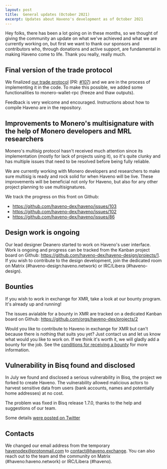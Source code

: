 ```yaml
---
layout: post
title:  General updates (October 2021)
excerpt: Updates about Haveno's development as of October 2021
---
```


Hey folks, there has been a lot going on in these months, so we thought of giving the community an update on what we've achieved and what we are currently working on, but first we want to thank our sponsors and contributors who, through donations and active support, are fundamental in making Haveno come to life. Thank you really, really much.

## Final version of the trade protocol

We finalized [our trade protocol](https://github.com/haveno-dex/haveno/blob/master/docs/trade_protocol/trade-protocol.pdf) (PR: [#107](https://github.com/haveno-dex/haveno/pull/107)) and we are in the process of implementing it in the code. To make this possible, we added some functionalities to monero-wallet-rpc (freeze and thaw outputs).

Feedback is very welcome and encouraged. Instructions about how to compile Haveno are in the repository.

## Improvements to Monero's multisignature with the help of Monero developers and MRL researchers

Monero's multisig protocol hasn't received much attention since its implementation (mostly for lack of projects using it), so it's quite clunky and has multiple issues that need to be resolved before being fully reliable.

We are currently working with Monero developers and researchers to make sure multisig is ready and rock solid for when Haveno will be live. These improvements will be beneficial not only for Haveno, but also for any other project planning to use multisignatures.

We track the progress on this front on Github:

- https://github.com/haveno-dex/haveno/issues/103  
- https://github.com/haveno-dex/haveno/issues/102  
- https://github.com/haveno-dex/haveno/issues/86

## Design work is ongoing

Our lead designer Deanero started to work on Haveno's user interface. Work is ongoing and progress can be tracked from the Kanban project board on Github: https://github.com/haveno-dex/haveno-design/projects/1. If you wish to contribute to the design development, join the dedicated room on Matrix (#haveno-design:haveno.network) or IRC/Libera (#haveno-design).

## Bounties

If you wish to work in exchange for XMR, take a look at our bounty program. It's already up and running!

The issues avialable for a bounty in XMR are tracked on a dedicated Kanban board on Github: https://github.com/orgs/haveno-dex/projects/2

Would you like to contribute to Haveno in exchange for XMR but can't because there is nothing that suits you yet? Just contact us and let us know what would you like to work on. If we think it's worth it, we will gladly add a bounty for the job. See the [conditions for receiving a bounty](https://github.com/haveno-dex/haveno/blob/master/docs/bounties.md) for more information.

## Vulnerability in Bisq found and disclosed

In July we found and disclosed a serious vulnerability in Bisq, the project we forked to create Haveno. The vulnerability allowed malicious actors to harvest sensitive data from users (bank accounts, names and potentially home addresses) at no cost.

The problem was fixed in Bisq release 1.7.0, thanks to the help and suggestions of our team.

Some details [were posted on Twitter](https://twitter.com/HavenoDEX/status/1412782658887766016)

## Contacts

We changed our email address from the temporary havenodex@protonmail.com to contact@haveno.exchange. You can also reach out to the team and the community on Matrix (#haveno:haveno.network) or IRC/Libera (#haveno).

